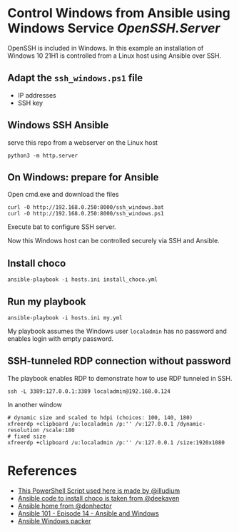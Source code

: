 # Control Windows from Ansible using Windows Service *OpenSSH.Server*

OpenSSH is included in Windows. In this example an installation of Windows 10 21H1 is controlled from a Linux host using Ansible over SSH.

## Adapt the `ssh_windows.ps1` file

- IP addresses
- SSH key

## Windows SSH Ansible

serve this repo from a webserver on the Linux host

```
python3 -m http.server
```


## On Windows: prepare for Ansible

Open cmd.exe and download the files

```
curl -O http://192.168.0.250:8000/ssh_windows.bat
curl -O http://192.168.0.250:8000/ssh_windows.ps1
```


Execute bat to configure SSH server.

Now this Windows host can be controlled securely via SSH and Ansible.

## Install choco

```
ansible-playbook -i hosts.ini install_choco.yml
```

## Run my playbook


```
ansible-playbook -i hosts.ini my.yml
```

My playbook assumes the Windows user `localadmin` has no password and enables login with empty password.

## SSH-tunneled RDP connection without password

The playbook enables RDP to demonstrate how to use RDP tunneled in SSH.

```
ssh -L 3389:127.0.0.1:3389 localadmin@192.168.0.124
```

In another window

```
# dynamic size and scaled to hdpi (choices: 100, 140, 180)
xfreerdp +clipboard /u:localadmin /p:'' /v:127.0.0.1 /dynamic-resolution /scale:180
# fixed size
xfreerdp +clipboard /u:localadmin /p:'' /v:127.0.0.1 /size:1920x1080 
```


# References

- [This PowerShell Script used here is made by @illudium](https://github.com/illudium/ssh_install_and_secure_config_for_windows/blob/master/openssh_for_windows.ps1)
- [Ansible code to install choco is taken from @deekayen](https://github.com/deekayen/ansible-role-chocolatey)
- [Ansible home from @donhector](https://github.com/donhector/ansible-home)
- [Ansible 101 - Episode 14 - Ansible and Windows](https://www.youtube.com/watch?v=N7tgLVCXup4)
- [Ansible Windows packer](https://github.com/ruzickap/packer-templates)